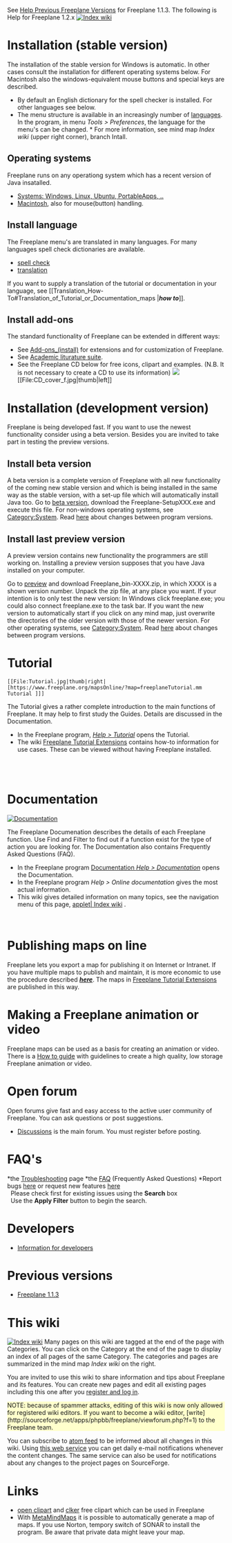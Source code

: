 See [Help Previous Freeplane Versions](Help_Previous_Freeplane_Versions.md) for Freeplane 1.1.3.
The following is Help for Freeplane 1.2.x
[![Index wiki](FreeplaneWiki.jpg)](https://www.freeplane.org/mapsOnline/?map=IndexWiki.mm)

# Installation (stable version)
The installation of the stable version for Windows is automatic. In other cases consult the installation for different operating systems below. For Macintosh also the windows-equivalent mouse buttons and special keys are described.  

* By default an English dictionary for the spell checker is installed. For other languages see below. 
* The menu structure is available in an increasingly number of [languages](https://www.freeplane.org/cgi-bin/translist.cgi). In the program, in menu *Tools > Preferences*, the language for the menu's can be changed. * For more information, see mind map *Index wiki* (upper right corner), branch Intall.

## Operating systems
Freeplane runs on any operationg system which has a recent version of Java insatalled.

* [Systems: Windows, Linux, Ubuntu, PortableApps, ..](Category:System.md)
* [Macintosh](Macintosh.md), also for mouse(button) handling.

## Install language
The Freeplane menu's are translated in many languages. For many languages spell check dictionaries are available.

* [spell check](/docs/#/user-documentation/Spell_checker ':ignore')
* [translation](/docs/#/contribute/Translation_How-To ':ignore')

If you want to supply a translation of the tutorial or documentation in your language, see [[Translation_How-To#Translation_of_Tutorial_or_Documentation_maps |***how to***]].

## Install add-ons
The standard functionality of Freeplane can be extended in different ways: 

* See [Add-ons_(install)](/docs/#/getting-started/Add-ons_(install) ':ignore') for extensions and for customization of Freeplane.
* See [Academic liturature suite](http://www.docear.org). 
* See the Freeplane CD below for free icons, clipart and examples. (N.B. It is not necessary to create a CD to use its information)
![](Cd_label-f.jpg) <br>
    [[File:CD_cover_f.jpg|thumb|left]]

# Installation (development version)
Freeplane is being developed fast. If you want to use the newest functionality consider using a beta version. Besides you are invited to take part in testing the preview versions.

## Install beta version
A beta version is a complete version of Freeplane with all new functionality of the coming new stable version and which is being installed in the same way as the stable version, with a set-up file which will automatically install Java too. Go to [beta version](http://sourceforge.net/projects/freeplane/files/freeplane%20beta/), download the Freeplane-SetupXXX.exe and execute this file. For non-windows operating systems, see [Category:System](Category:System.md). Read [here](Category:Change_log.md) about changes between program versions.

## Install last preview version
A preview version contains new functionality the programmers are still working on. Installing a preview version  supposes that you have Java installed on your computer. 

Go to [preview](http://sourceforge.net/projects/freeplane/files/freeplane%20preview/) and download Freeplane_bin-XXXX.zip, in which XXXX is a shown version number. Unpack the zip file, at any place you want. If your intention is to only test the new version: In Windows click freeplane.exe; you could also connect freeplane.exe to the task bar. If you want the new version to automatically start if you click on any mind map, just overwrite the directories of the older version with those of the newer version. For other operating systems, see [Category:System](Category:System.md). Read [here](Category:Change_log.md) about changes between program versions.



# Tutorial
    [[File:Tutorial.jpg|thumb|right| [https://www.freeplane.org/mapsOnline/?map=freeplaneTutorial.mm Tutorial ]]]

The Tutorial gives a rather complete introduction to the main functions of Freeplane. It may help to first study the Guides. Details are discussed in the Documentation.

* In the Freeplane program, [*Help > Tutorial*](https://www.freeplane.org/mapsOnline/?map=freeplaneTutorial.mm) opens the Tutorial.
* The wiki [Freeplane Tutorial Extensions](Freeplane_Tutorial_Extensions.md) contains how-to information for use cases. These can be viewed without having Freeplane installed.
<br><br><br><br>

# Documentation
[![Documentation](Documentation.jpg)](https://www.freeplane.org/mapsOnline/?map=freeplane.mm)

The Freeplane Documenation describes the details of each Freeplane function. Use Find and Filter to find out if a function exist for the type of action you are looking for. The Documentation also contains Frequently Asked Questions (FAQ).

* In the Freeplane program [Documentation *Help > Documentation*](https://www.freeplane.org/mapsOnline/?map=freeplane.mm) opens the Documentation. 
* In the Freeplane program *Help > Online documentation* gives the most actual information.
* This wiki gives detailed information on many topics, see the navigation menu of this page, <mm>[applet| Index wiki](:FreeplaneWiki.mm.md) </mm>.
<br>

# Publishing maps on line
Freeplane lets you export a map for publishing it on Internet or Intranet. If you have multiple maps to publish and maintain, it is more economic to use the procedure described [***here***](Publishing_maps_on_line.md). The maps in [Freeplane Tutorial Extensions](Freeplane_Tutorial_Extensions.md) are published in this way.

# Making a Freeplane animation or video
Freeplane maps can be used as a basis for creating an animation or video. There is a [How to guide](Videos_and_animations_How-to.md) with guidelines to create a high quality, low storage Freeplane animation or video.

# Open forum
Open forums give fast and easy access to the active user community of Freeplane. You can ask questions or post suggestions.

* [Discussions](https://github.com/freeplane/freeplane/discussions) is the main forum. You must register before posting.

# FAQ's
*the [Troubleshooting](Troubleshooting.md) page
*the [FAQ](FAQ.md) (Frequently Asked Questions)
*Report bugs [here](https://sourceforge.net/p/freeplane/bugs) or request new features [here](https://sourceforge.net/p/freeplane/featurerequests) <br> &nbsp; Please check first for existing issues using the **Search** box <br> &nbsp; Use the **Apply Filter** button to begin the search.

# Developers

* [Information for developers](Category:Developer.md)

# Previous versions

* [Freeplane 1.1.3](Help_Previous_Freeplane_Versions.md)

<!-- ({Category:Documentation})  ({Category:Documentation}) -->

# This wiki
[![Index wiki](FreeplaneWiki.jpg)](https://www.freeplane.org/mapsOnline/?map=IndexWiki.mm)
Many pages on this wiki are tagged at the end of the page with Categories. You can click on the Category at the end of the page to display an index of all pages of the same Category. The  categories and pages are summarized in the mind map *Index wiki* on the right.

You are invited to use this wiki to share information and tips about Freeplane and its features. You can create new pages and edit all existing pages including this one after you [register and log in](https://www.freeplane.org/wiki/index.php?title=Special:UserLogin&returnto=Main_Page). 
<div style="background-color: rgb(255, 255, 204);">NOTE: because of spammer attacks, editing of this wiki is now only allowed for registered wiki editors. If you want to become a wiki editor, [write](http://sourceforge.net/apps/phpbb/freeplane/viewforum.php?f=1) to the Freeplane team.</div>


You can subscribe to [atom feed](https://www.freeplane.org/wiki/index.php?title=Special:RecentChanges&feed=atom) to be informed about all changes in this wiki. Using [this web service](http://www.feedmyinbox.com/) you can get daily e-mail notifications whenever the content changes. The same service can also be used for notifications about any changes to the project pages on SourceForge.

# Links

* [open clipart](http://openclipart.org/) and [clker](http://www.clker.com/) free clipart which can be used in Freeplane
* With [MetaMindMaps](https://www.freeplane.org/forum2012/viewtopic.php?f=1&t=249) it is possible to automatically generate a map of maps. If you use Norton, tempory switch of SONAR to install the program. Be aware that private data might leave your map.

